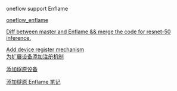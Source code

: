 oneflow support Enflame <br>  

[oneflow_enflame](https://github.com/ZJLabDubhe/oneflow_enflame)

[Diff between master and Enflame && merge the code for resnet-50 inference.](https://github.com/ZJLabDubhe/oneflow_enflame/commit/3b9bb737438402231c629b6a3b1e8a1165538e75)<br>  

[Add device register mechanism](https://github.com/Oneflow-Inc/oneflow/pull/4180)<br>
[为扩展设备添加注册机制](https://github.com/Oneflow-Inc/oneflow/pull/4180/files)<br>
  
[添加燧原设备](https://github.com/ZJLabDubhe/oneflow_enflame/commit/3b9bb737438402231c629b6a3b1e8a1165538e75)<br>

[添加燧原 Enflame 笔记](https://note.youdao.com/s/c8PjLU9y)  <br>
      